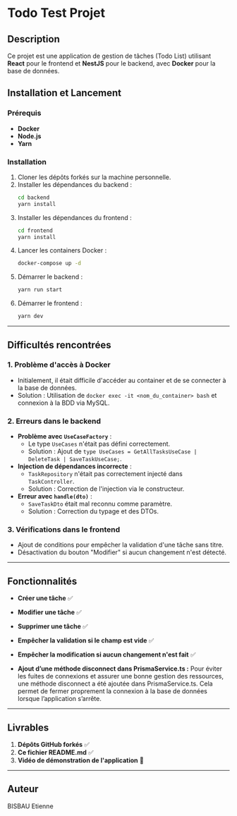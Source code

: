 # Todo Test Projet

## Description
Ce projet est une application de gestion de tâches (Todo List) utilisant **React** pour le frontend et **NestJS** pour le backend, avec **Docker** pour la base de données.

## Installation et Lancement

### Prérequis
- **Docker**
- **Node.js**
- **Yarn**

### Installation
1. Cloner les dépôts forkés sur la machine personnelle.
2. Installer les dépendances du backend :
   ```sh
   cd backend
   yarn install
   ```
3. Installer les dépendances du frontend :
   ```sh
   cd frontend
   yarn install
   ```
4. Lancer les containers Docker :
   ```sh
   docker-compose up -d
   ```
5. Démarrer le backend :
   ```sh
   yarn run start
   ```
6. Démarrer le frontend :
   ```sh
   yarn dev
   ```

---

## Difficultés rencontrées

### 1. Problème d'accès à Docker
- Initialement, il était difficile d'accéder au container et de se connecter à la base de données.
- Solution : Utilisation de `docker exec -it <nom_du_container> bash` et connexion à la BDD via MySQL.

### 2. Erreurs dans le backend
- **Problème avec `UseCaseFactory`** :
  - Le type `UseCases` n'était pas défini correctement.
  - Solution : Ajout de `type UseCases = GetAllTasksUseCase | DeleteTask | SaveTaskUseCase;`.
- **Injection de dépendances incorrecte** :
  - `TaskRepository` n'était pas correctement injecté dans `TaskController`.
  - Solution : Correction de l'injection via le constructeur.
- **Erreur avec `handle(dto)`** :
  - `SaveTaskDto` était mal reconnu comme paramètre.
  - Solution : Correction du typage et des DTOs.

### 3. Vérifications dans le frontend
- Ajout de conditions pour empêcher la validation d'une tâche sans titre.
- Désactivation du bouton "Modifier" si aucun changement n'est détecté.

---

## Fonctionnalités
- **Créer une tâche** ✅
- **Modifier une tâche** ✅
- **Supprimer une tâche** ✅
- **Empêcher la validation si le champ est vide** ✅
- **Empêcher la modification si aucun changement n'est fait** ✅

- **Ajout d’une méthode disconnect dans PrismaService.ts :**
Pour éviter les fuites de connexions et assurer une bonne gestion des ressources, une méthode disconnect a été ajoutée dans PrismaService.ts. Cela permet de fermer proprement la connexion à la base de données lorsque l’application s’arrête.

---

## Livrables
1. **Dépôts GitHub forkés** ✅
2. **Ce fichier README.md** ✅
3. **Vidéo de démonstration de l'application** 🎥

---

## Auteur
BISBAU Etienne

